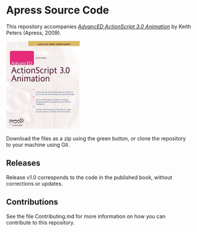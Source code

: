 # Apress Source Code

This repository accompanies [*AdvancED ActionScript 3.0 Animation*](http://www.apress.com/9781430216087) by Keith Peters (Apress, 2009).

![Cover image](9781430216087.jpg)

Download the files as a zip using the green button, or clone the repository to your machine using Git.

## Releases

Release v1.0 corresponds to the code in the published book, without corrections or updates.

## Contributions

See the file Contributing.md for more information on how you can contribute to this repository.
